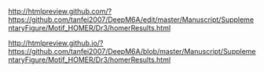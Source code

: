 

http://htmlpreview.github.com/?https://github.com/tanfei2007/DeepM6A/edit/master/Manuscript/SupplementaryFigure/Motif_HOMER/Dr3/homerResults.html


http://htmlpreview.github.io/?https://github.com/tanfei2007/DeepM6A/blob/master/Manuscript/SupplementaryFigure/Motif_HOMER/Dr3/homerResults.html
